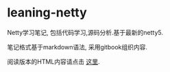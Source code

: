 # leaning-netty
Netty学习笔记, 包括代码学习,源码分析.基于最新的netty5.

笔记格式基于markdown语法, 采用gitbook组织内容.

阅读版本的HTML内容请点击 [这里](http://skyao.github.io/leaning-netty/).
